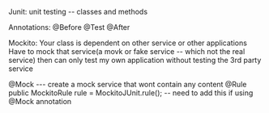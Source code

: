 Junit: unit testing -- classes and methods

Annotations: 
@Before
@Test
@After

Mockito: 
Your class is dependent on other service or other applications
Have to mock that service(a movk or fake service -- which not the real service)
then can only test my own application without testing the 3rd party service

@Mock --- create a mock service that wont contain any content
@Rule public MockitoRule rule = MockitoJUnit.rule();   -- need to add this if using @Mock annotation


